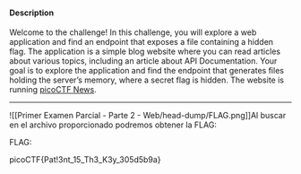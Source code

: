 

#### Description

Welcome to the challenge! In this challenge, you will explore a web application and find an endpoint that exposes a file containing a hidden flag. The application is a simple blog website where you can read articles about various topics, including an article about API Documentation. Your goal is to explore the application and find the endpoint that generates files holding the server’s memory, where a secret flag is hidden. The website is running [picoCTF News](http://verbal-sleep.picoctf.net:58613/).

-------------
![[Primer Examen Parcial - Parte 2 - Web/head-dump/FLAG.png]]Al buscar en el archivo proporcionado podremos obtener la FLAG:

FLAG:

picoCTF{Pat!3nt_15_Th3_K3y_305d5b9a}
